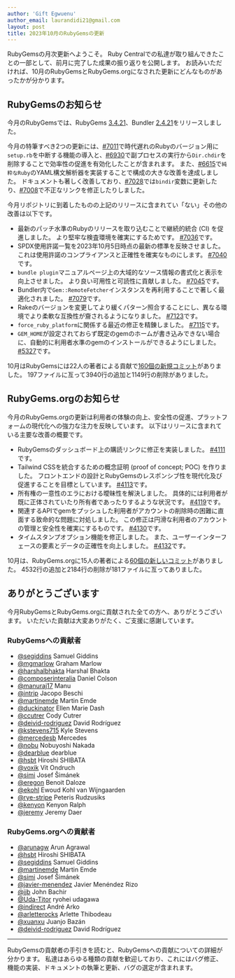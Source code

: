 ```yaml
---
author: 'Gift Egwuenu'
author_email: laurandidi21@gmail.com
layout: post
title: 2023年10月のRubyGemsの更新
---
```


RubyGemsの月次更新へようこそ。
Ruby Centralでの私達が取り組んできたことの一部として、前月に完了した成果の振り返りを公開します。
お読みいただければ、10月のRubyGemsとRubyGems.orgになされた更新にどんなものがあったかが分かります。

## RubyGemsのお知らせ
今月のRubyGemsでは、RubyGems
[3.4.21](https://github.com/rubygems/rubygems/blob/master/CHANGELOG.md#3421--2023-10-17)、Bundler
[2.4.21](https://github.com/rubygems/rubygems/blob/master/bundler/CHANGELOG.md#2421-october-17-2023)をリリースしました。

今月の特筆すべき2つの更新には、[#7011](https://github.com/rubygems/rubygems/pull/7011)で時代遅れのRubyのバージョン用に`setup.rb`を中断する機能の導入と、[#6930](https://github.com/rubygems/rubygems/pull/6930)で副プロセスの実行から`Dir.chdir`を削除することで効率性の促進を有効化したことが含まれます。
また、[#6615](https://github.com/rubygems/rubygems/pull/6615)で`純粋なRuby`のYAML構文解析器を実装することで構成の大きな改善を達成しました。
ドキュメントも著しく改善しており、[#7028](https://github.com/rubygems/rubygems/pull/7028)では`bindir`変数に更新したり、[#7008](https://github.com/rubygems/rubygems/pull/7008)で不正なリンクを修正したりしました。


今月リポジトリに到着したものの上記のリリースに含まれてい「ない」その他の改善は以下です。

- 最新のパッチ水準のRubyのリリースを取り込むことで継続的統合 (CI) を促進しました。
  より堅牢な検査環境を確実にするためです。
  [#7036](https://github.com/rubygems/rubygems/pull/7036)です。
- SPDX使用許諾一覧を2023年10月5日時点の最新の標準を反映させました。
  これは使用許諾のコンプライアンスと正確性を確実なものにします。
  [#7040](https://github.com/rubygems/rubygems/pull/7040)です。
- `bundle plugin`マニュアルページ上の大域的なソース情報の書式化と表示を向上させました。
  より良い可用性と可読性に貢献しました。
  [#7045](https://github.com/rubygems/rubygems/pull/7045)です。
- Bundler内で`Gem::RemoteFetcher`インスタンスを再利用することで著しく最適化されました。
  [#7079](https://github.com/rubygems/rubygems/pull/7079)です。
- Rakeのバージョンを変更してより緩くパターン照合することにし、異なる環境でより柔軟な互換性が齎されるようになりました。
  [#7123](https://github.com/rubygems/rubygems/pull/7123)です。
- `force_ruby_platform`に関係する最近の修正を精錬しました。
  [#7115](https://github.com/rubygems/rubygems/pull/7115)です。
- `GEM_HOME`が設定されておらず既定のgemのホームが書き込みできない場合に、自動的に利用者水準のgemのインストールができるようにしました。
  [#5327](https://github.com/rubygems/rubygems/pull/5327)です。

10月はRubyGemsには22人の著者による貢献で[160個の新規コミット](https://github.com/rubygems/rubygems/compare/master@%7B2023-10-01%7D...master@%7B2023-10-31%7D)がありました。
197ファイルに亙って3940行の追加と1149行の削除がありました。

## RubyGems.orgのお知らせ

今月のRubyGems.orgの更新は利用者の体験の向上、安全性の促進、プラットフォームの現代化への強力な注力を反映しています。
以下はリリースに含まれている主要な改善の概要です。

- RubyGemsのダッシュボード上の購読リンクに修正を実装しました。
  [#4111](https://github.com/rubygems/rubygems.org/pull/4111)です。
- Tailwind CSSを統合するための概念証明 (proof of concept; POC) を作りました。
  フロントエンドの設計とRubyGemsのレスポンシブ性を現代化及び促進することを目標としています。
  [#4113](https://github.com/rubygems/rubygems.org/pull/4113)です。
- 所有権の一意性のエラにおける曖昧性を解決しました。
  具体的には利用者が既に正体されていたり所有者であったりするような状況です。
  [#4119](https://github.com/rubygems/rubygems.org/pull/4119)です。
- 関連するAPIでgemをプッシュした利用者がアカウントの削除時の困難に直面する致命的な問題に対処しました。
  この修正は円滑な利用者のアカウントの管理と安全性を確実にするものです。
  [#4130](https://github.com/rubygems/rubygems.org/pull/4130)です。
- タイムスタンプオプション機能を修正しました。
  また、ユーザーインターフェースの要素とデータの正確性を向上しました。
  [#4132](https://github.com/rubygems/rubygems.org/pull/4132)です。


10月は、RubyGems.orgに15人の著者による[60個の新しいコミット](https://github.com/rubygems/rubygems.org/compare/master@%7B2023-10-01%7D...master@%7B2023-10-31%7D)がありました。
4532行の追加と2184行の削除が181ファイルに亙ってありました。

## ありがとうございます

今月RubyGemsとRubyGems.orgに貢献された全ての方へ、ありがとうございます。
いただいた貢献は大変ありがたく、ご支援に感謝しています。

### RubyGemsへの貢献者

- [@segiddins](https://github.com/segiddins) Samuel Giddins
- [@mgmarlow](https://github.com/mgmarlow) Graham Marlow
- [@harshalbhakta](https://github.com/harshalbhakta) Harshal Bhakta
- [@composerinteralia](https://github.com/composerinteralia) Daniel Colson
- [@manuraj17](https://github.com/manuraj17) Manu
- [@intrip](https://github.com/intrip) Jacopo Beschi
- [@martinemde](https://github.com/martinemde) Martin Emde
- [@duckinator](https://github.com/duckinator) Ellen Marie Dash
- [@ccutrer](https://github.com/ccutrer) Cody Cutrer
- [@deivid-rodriguez](https://github.com/deivid-rodriguez) David Rodríguez
- [@kstevens715](https://github.com/kstevens715) Kyle Stevens
- [@mercedesb](https://github.com/mercedesb) Mercedes
- [@nobu](https://github.com/nobu) Nobuyoshi Nakada
- [@dearblue](https://github.com/dearblue) dearblue
- [@hsbt](https://github.com/hsbt) Hiroshi SHIBATA
- [@voxik](https://github.com/voxik) Vít Ondruch
- [@simi](https://github.com/simi) Josef Šimánek
- [@eregon](https://github.com/eregon) Benoit Daloze
- [@ekohl](https://github.com/ekohl) Ewoud Kohl van Wijngaarden
- [@rye-stripe](https://github.com/rye-stripe) Peteris Rudzusiks
- [@kenyon](https://github.com/kenyon) Kenyon Ralph
- [@jeremy](https://github.com/jeremy) Jeremy Daer


### RubyGems.orgへの貢献者

- [@arunagw](https://github.com/arunagw) Arun Agrawal
- [@hsbt](https://github.com/hsbt) Hiroshi SHIBATA
- [@segiddins](https://github.com/segiddins) Samuel Giddins
- [@martinemde](https://github.com/martinemde) Martin Emde
- [@simi](https://github.com/simi) Josef Šimánek
- [@javier-menendez](https://github.com/javier-menendez) Javier Menéndez
  Rizo
- [@jjb](https://github.com/jjb) John Bachir
- [@Uda-Titor](https://github.com/Uda-Titor) ryohei udagawa
- [@indirect](https://github.com/indirect) André Arko
- [@arletterocks](https://github.com/arletterocks) Arlette Thibodeau
- [@xuanxu](https://github.com/xuanxu) Juanjo Bazán
- [@deivid-rodriguez](https://github.com/deivid-rodriguez) David Rodríguez

---
RubyGemsの貢献者の手引きを読むと、RubyGemsへの貢献についての詳細が分かります。
私達はあらゆる種類の貢献を歓迎しており、これにはバグ修正、機能の実装、ドキュメントの執筆と更新、バグの選定が含まれます。
